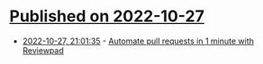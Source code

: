 # [Published on 2022-10-27](index.md)

* [2022-10-27, 21:01:35](https://lobste.rs/s/or4oq9/automate_pull_requests_1_minute_with) - [Automate pull requests in 1 minute with Reviewpad](https://reviewpad.com/blog/automate-pull-requests-in-one-minute)
